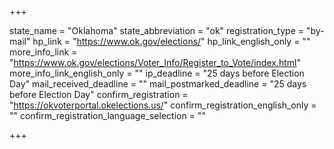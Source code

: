 +++

state_name = "Oklahoma"
state_abbreviation = "ok"
registration_type = "by-mail"
hp_link = "https://www.ok.gov/elections/"
hp_link_english_only = ""
more_info_link = "https://www.ok.gov/elections/Voter_Info/Register_to_Vote/index.html"
more_info_link_english_only = ""
ip_deadline = "25 days before Election Day"
mail_received_deadline = ""
mail_postmarked_deadline = "25 days before Election Day"
confirm_registration = "https://okvoterportal.okelections.us/"
confirm_registration_english_only = ""
confirm_registration_language_selection = ""

+++